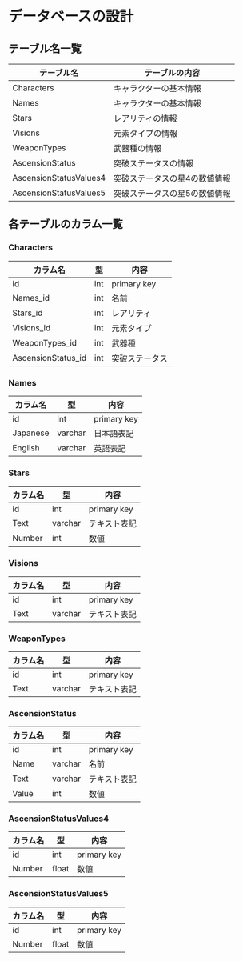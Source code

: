 # データベースの設計

## テーブル名一覧

|テーブル名|テーブルの内容|
|-|-|
|Characters|キャラクターの基本情報|
|Names|キャラクターの基本情報|
|Stars|レアリティの情報|
|Visions|元素タイプの情報|
|WeaponTypes|武器種の情報|
|AscensionStatus|突破ステータスの情報|
|AscensionStatusValues4|突破ステータスの星4の数値情報|
|AscensionStatusValues5|突破ステータスの星5の数値情報|

## 各テーブルのカラム一覧
### Characters
|カラム名|型|内容|
|-|-|-|
|id|int|primary key|
|Names_id|int|名前|
|Stars_id|int|レアリティ|
|Visions_id|int|元素タイプ|
|WeaponTypes_id|int|武器種|
|AscensionStatus_id|int|突破ステータス|

### Names
|カラム名|型|内容|
|-|-|-|
|id|int|primary key|
|Japanese|varchar|日本語表記|
|English|varchar|英語表記|

### Stars
|カラム名|型|内容|
|-|-|-|
|id|int|primary key|
|Text|varchar|テキスト表記|
|Number|int|数値|

### Visions
|カラム名|型|内容|
|-|-|-|
|id|int|primary key|
|Text|varchar|テキスト表記|

### WeaponTypes
|カラム名|型|内容|
|-|-|-|
|id|int|primary key|
|Text|varchar|テキスト表記|

### AscensionStatus
|カラム名|型|内容|
|-|-|-|
|id|int|primary key|
|Name|varchar|名前|
|Text|varchar|テキスト表記|
|Value|int|数値|

### AscensionStatusValues4
|カラム名|型|内容|
|-|-|-|
|id|int|primary key|
|Number|float|数値|

### AscensionStatusValues5
|カラム名|型|内容|
|-|-|-|
|id|int|primary key|
|Number|float|数値|